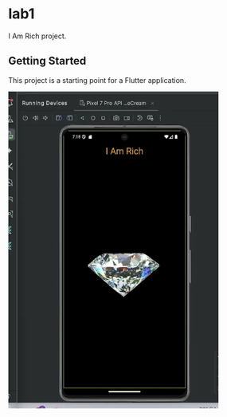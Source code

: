 # lab1

I Am Rich project.

## Getting Started

This project is a starting point for a Flutter application.

![img.png](img.png)
